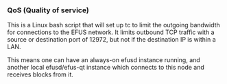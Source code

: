 ### QoS (Quality of service)

This is a Linux bash script that will set up tc to limit the outgoing bandwidth for connections to the EFUS network. It limits outbound TCP traffic with a source or destination port of 12972, but not if the destination IP is within a LAN.

This means one can have an always-on efusd instance running, and another local efusd/efus-qt instance which connects to this node and receives blocks from it.
